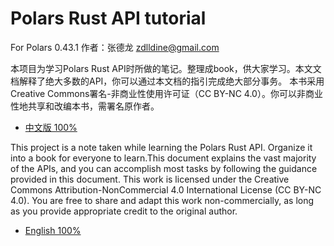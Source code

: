 # Polars Rust API tutorial

For Polars 0.43.1
作者：张德龙 zdlldine@gmail.com

本项目为学习Polars Rust API时所做的笔记。整理成book，供大家学习。本文文档解释了绝大多数的API，你可以通过本文档的指引完成绝大部分事务。
本书采用Creative Commons署名-非商业性使用许可证（CC BY-NC 4.0）。你可以非商业性地共享和改编本书，需署名原作者。

- [中文版 100%](./zh_cn/main.md)

This project is a note taken while learning the Polars Rust API. Organize it into a book for everyone to learn.This document explains the vast majority of the APIs, and you can accomplish most tasks by following the guidance provided in this document. This work is licensed under the Creative Commons Attribution-NonCommercial 4.0 International License (CC BY-NC 4.0). You are free to share and adapt this work non-commercially, as long as you provide appropriate credit to the original author.

- [English 100%](./en/main.md)
